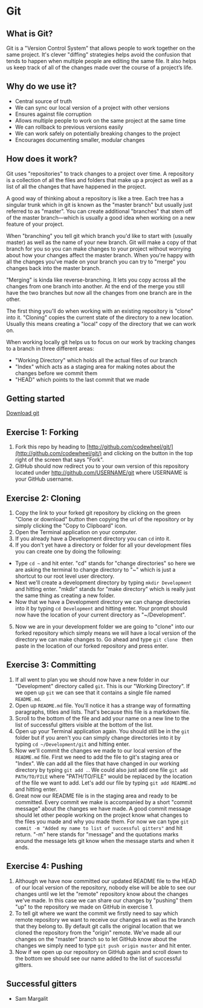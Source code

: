 # Git

## What is Git?
Git is a "Version Control System" that allows people to work together on the same project. It's clever "diffing" strategies helps avoid the confusion that tends to happen when multiple people are editing the same file. It also helps us keep track of all of the changes made over the course of a project’s life.

## Why do we use it?
- Central source of truth
- We can sync our local version of a project with other versions
- Ensures against file corruption
- Allows multiple people to work on the same project at the same time
- We can rollback to previous versions easily
- We can work safely on potentially breaking changes to the project
- Encourages documenting smaller, modular changes

## How does it work?
Git uses "repositories" to track changes to a project over time. A repository is a collection of all the files and folders that make up a project as well as a list of all the changes that have happened in the project.

A good way of thinking about a repository is like a tree. Each tree has a singular trunk which in git is known as the "master branch" but usually just referred to as "master". You can create additional "branches" that stem off of the master branch—which is usually a good idea when working on a new feature of your project.

When "branching" you tell git which branch you'd like to start with (usually master) as well as the name of your new branch. Git will make a copy of that branch for you so you can make changes to your project without worrying about how your changes affect the master branch. When you're happy with all the changes you've made on your branch you can try to "merge" you changes back into the master branch.

"Merging" is kinda like reverse-branching. It lets you copy across all the changes from one branch into another. At the end of the merge you still have the two branches but now all the changes from one branch are in the other.

The first thing you'll do when working with an existing repository is "clone" into it. "Cloning" copies the current state of the directory to a new location. Usually this means creating a "local" copy of the directory that we can work on.

When working locally git helps us to focus on our work by tracking changes to a branch in three different areas:
- "Working Directory" which holds all the actual files of our branch
- "Index" which acts as a staging area for making notes about the changes before we commit them
- "HEAD" which points to the last commit that we made

## Getting started
[Download git](https://git-scm.com/download)

## Exercise 1: Forking
1. Fork this repo by heading to [http://github.com/codewheel/git/](http://github.com/codewheel/git/) and clicking on the button in the top right of the screen that says "Fork".
2. GitHub should now redirect you to your own version of this repository located under http://github.com/USERNAME/git where USERNAME is your GitHub username.

## Exercise 2: Cloning
1. Copy the link to your forked git repository by clicking on the green "Clone or download" button then copying the url of the repository or by simply clicking the "Copy to Clipboard" icon.
2. Open the Terminal application on your computer.
3. If you already have a Development directory you can `cd` into it.
4. If you don't yet have a directory or folder for all your development files you can create one by doing the following:
  - Type `cd ~` and hit enter. "cd" stands for "change directories" so here we are asking the terminal to change directory to "~" which is just a shortcut to our root level user directory.
  - Next we'll create a development directory by typing `mkdir Development` and hitting enter. "mkdir" stands for "make directory" which is really just the same thing as creating a new folder.
  - Now that we have a Development directory we can change directories into it by typing `cd Development` and hitting enter. Your prompt should now have the location of your current directory as "~/Development".
5. Now we are in your development folder we are going to "clone" into our forked repository which simply means we will have a local version of the directory we can make changes to. Go ahead and type `git clone ` then paste in the location of our forked repository and press enter.

## Exercise 3: Committing
1. If all went to plan you we should now have a new folder in our "Development" directory called `git`. This is our "Working Directory". If we open up `git` we can see that it contains a single file named `README.md`.
2. Open up `README.md` file. You'll notice it has a strange way of formatting paragraphs, titles and lists. That's because this file is a markdown file.
3. Scroll to the bottom of the file and add your name on a new line to the list of successful gitters visible at the bottom of the list.
4. Open up your Terminal application again. You should still be in the `git` folder but if you aren't you can simply change directories into it by typing `cd ~/Development/git` and hitting enter.
5. Now we'll commit the changes we made to our local version of the `README.md` file. First we need to add the file to git's staging area or "Index". We can add all the files that have changed in our working directory by typing `git add .`. We could also just add one file `git add PATH/TO/FILE` where "PATH/TO/FILE" would be replaced by the location of the file we want to add. Let's add our file by typing `git add README.md` and hitting enter.
6. Great now our README file is in the staging area and ready to be committed. Every commit we make is accompanied by a short "commit message" about the changes we have made. A good commit message should let other people working on the project know what changes to the files you made and why you made them. For now we can type `git commit -m "Added my name to list of successful gitters"` and hit return. "-m" here stands for "message" and the quotations marks around the message lets git know when the message starts and when it ends.

## Exercise 4: Pushing
1. Although we have now committed our updated README file to the HEAD of our local version of the repository, nobody else will be able to see our changes until we let the "remote" repository know about the changes we've made. In this case we can share our changes by "pushing" them "up" to the repository we made on GitHub in exercise 1.
2. To tell git where we want the commit we firstly need to say which remote repository we want to receive our changes as well as the branch that they belong to. By default git calls the original location that we cloned the repository from the "origin" remote. We've made all our changes on the "master" branch so to let GitHub know about the changes we simply need to type `git push origin master` and hit enter.
3. Now if we open up our repository on GitHub again and scroll down to the bottom we should see our name added to the list of successful gitters.

## Successful gitters
- Sam Margalit
